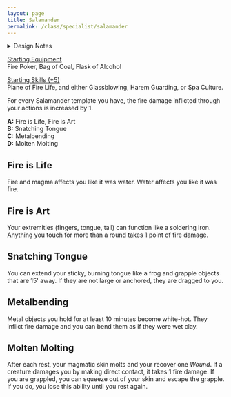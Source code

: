 ```yaml
---
layout: page
title: Salamander
permalink: /class/specialist/salamander
---
```


<details markdown="1">
<summary>Design Notes</summary>
*This is a monster class for the [salamander](https://saltygoo.github.io/monsters/salamander). I base my designs upon Jojiro's [philosophy](https://dungeonantology.com/2020/08/09/glog-class-design/). This class is special because it changes the way environment is percieved: it takes two common barriers for adventurers (fire and metal) and opens them up, while making water a terrifying one. Templates C and D make the salamander a deadly fighter in melee, but it lacks the durability to truely abuse it.

The power of this class relies on the interactions between all its abilities: the fire damage boost improves Fire is Art, Metalbending and Molten Molting, and Snatching Tongue is a good way to touch something for more than a round and trigger Fire is Art. — SaltyGoo*
</details>

<ins>Starting Equipment</ins><br>
Fire Poker, Bag of Coal, Flask of Alcohol

<ins>Starting Skills (+5)</ins><br>
Plane of Fire Life, and either Glassblowing, Harem Guarding, or Spa Culture.

For every Salamander template you have, the fire damage inflicted through your actions is increased by 1.

**A:** Fire is Life, Fire is Art<br>
**B:** Snatching Tongue<br>
**C:** Metalbending<br>
**D:** Molten Molting<br>

## Fire is Life
Fire and magma affects you like it was water. Water affects you like it was fire.

## Fire is Art
Your extremities (fingers, tongue, tail) can function like a soldering iron. Anything you touch for more than a round takes 1 point of fire damage.

## Snatching Tongue
You can extend your sticky, burning tongue like a frog and grapple objects that are 15' away. If they are not large or anchored, they are dragged to you.

## Metalbending
Metal objects you hold for at least 10 minutes become white-hot. They inflict fire damage and you can bend them as if they were wet clay.

## Molten Molting
After each rest, your magmatic skin molts and your recover one *Wound*. If a creature damages you by making direct contact, it takes 1 fire damage. If you are grappled, you can squeeze out of your skin and escape the grapple. If you do, you lose this ability until you rest again.
